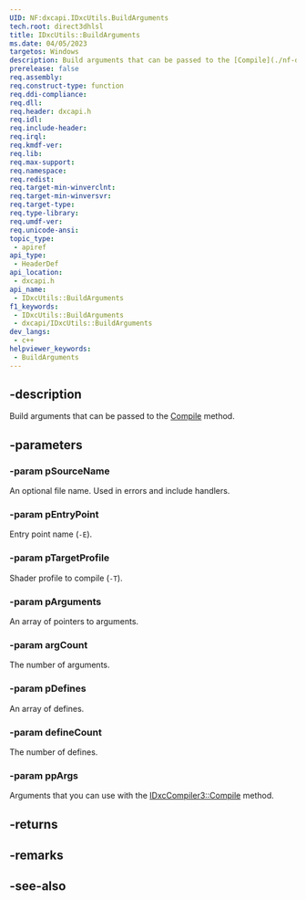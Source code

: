 ```yaml
---
UID: NF:dxcapi.IDxcUtils.BuildArguments
tech.root: direct3dhlsl
title: IDxcUtils::BuildArguments
ms.date: 04/05/2023
targetos: Windows
description: Build arguments that can be passed to the [Compile](./nf-dxcapi-idxccompiler3-compile) method.
prerelease: false
req.assembly: 
req.construct-type: function
req.ddi-compliance: 
req.dll: 
req.header: dxcapi.h
req.idl: 
req.include-header: 
req.irql: 
req.kmdf-ver: 
req.lib: 
req.max-support: 
req.namespace: 
req.redist: 
req.target-min-winverclnt: 
req.target-min-winversvr: 
req.target-type: 
req.type-library: 
req.umdf-ver: 
req.unicode-ansi: 
topic_type:
 - apiref
api_type:
 - HeaderDef
api_location:
 - dxcapi.h
api_name:
 - IDxcUtils::BuildArguments
f1_keywords:
 - IDxcUtils::BuildArguments
 - dxcapi/IDxcUtils::BuildArguments
dev_langs:
 - c++
helpviewer_keywords:
 - BuildArguments
---
```


## -description

Build arguments that can be passed to the [Compile](./nf-dxcapi-idxccompiler3-compile) method.

## -parameters

### -param pSourceName

An optional file name. Used in errors and include handlers.

### -param pEntryPoint

Entry point name (`-E`).

### -param pTargetProfile

Shader profile to compile (`-T`).

### -param pArguments

An array of pointers to arguments.

### -param argCount

The number of arguments.

### -param pDefines

An array of defines.

### -param defineCount

The number of defines.

### -param ppArgs

Arguments that you can use with the [IDxcCompiler3::Compile](./nf-dxcapi-idxccompiler3-compile) method.

## -returns

## -remarks

## -see-also
